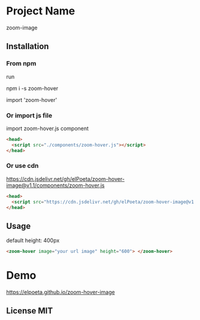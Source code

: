 # Project Name

zoom-image

## Installation

### From npm

run

npm i -s zoom-hover

import 'zoom-hover'

### Or import js file

import zoom-hover.js component

```html
<head>
  <script src="./components/zoom-hover.js"></script>
</head>
```

### Or use cdn

https://cdn.jsdelivr.net/gh/elPoeta/zoom-hover-image@v1.1/components/zoom-hover.js

```html
<head>
  <script src="https://cdn.jsdelivr.net/gh/elPoeta/zoom-hover-image@v1.1/components/zoom-hover.js"></script>
</head>
```

## Usage

default height: 400px

```html
<zoom-hover image="your url image" height="600"> </zoom-hover>
```

# Demo

https://elpoeta.github.io/zoom-hover-image

## License MIT
